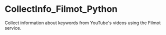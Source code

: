 # CollectInfo_Filmot_Python
Collect information about keywords from YouTube's videos using the Filmot service. 

